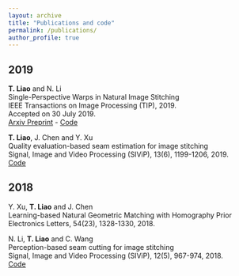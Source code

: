 ```yaml
---
layout: archive
title: "Publications and code"
permalink: /publications/
author_profile: true
---
```


## 2019

**T. Liao** and N. Li     
Single-Perspective Warps in Natural Image Stitching     
IEEE Transactions on Image Processing (TIP), 2019.     
Accepted on 30 July 2019.     
[Arxiv Preprint](https://arxiv.org/abs/1802.04645) - [Code](https://github.com/tlliao/Single-perspective-warps)


**T. Liao**, J. Chen and Y. Xu     
Quality evaluation-based seam estimation for image stitching     
Signal, Image and Video Processing (SIViP), 13(6), 1199-1206, 2019.     
[Code](https://github.com/tlliao/Iterative-seam-estimation)


## 2018 

Y. Xu, **T. Liao** and J. Chen     
Learning-based Natural Geometric Matching with Homography Prior     
Electronics Letters, 54(23), 1328-1330, 2018.

N. Li, **T. Liao** and C. Wang     
Perception-based seam cutting for image stitching     
Signal, Image and Video Processing (SIViP), 12(5), 967-974, 2018.    
[Code](https://github.com/tlliao/Perception-based-seam-cutting)




